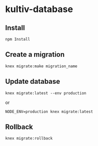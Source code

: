 # kultiv-database

## Install
`npm Install`

## Create a migration
`knex migrate:make migration_name`

## Update database
`knex migrate:latest --env production`

or

`NODE_ENV=production knex migrate:latest`

## Rollback
`knex migrate:rollback`

